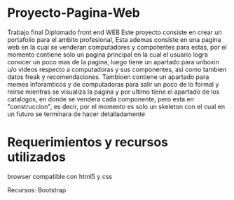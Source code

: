 # Proyecto-Pagina-Web
Trabajo final Diplomado front end WEB
Este proyecto consiste en crear un portafolio para el ambito profesional, Esta ademas consiste en una pagina web en la cual se venderan computadores y compotentes para estas, por el momento contiene solo un pagina principal en la cual el usuario logra conocer un poco mas de la pagina, luego tiene un apartado para unboxin u/o videos respecto a computadoras y sus componentes, asi como tambien datos freak y recomendaciones. Tambioen contiene un apartado para memes inforamticos y de computadoras para salir un poco de lo formal y reirse mientras se visualiza la pagina y por ultimo tiene el apartado de los catalogos, en donde se vendera cada componente, pero esta en "construccion", es decir, por el momento es solo un skeleton con el cual en un futuro se terminara de hacer detalladamente


# Requerimientos y recursos utilizados
browser compatible con html5 y css

Recursos:
Bootstrap

